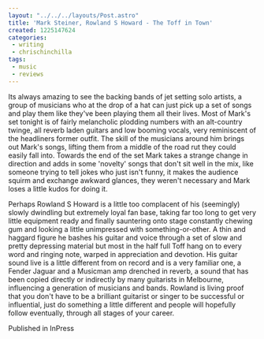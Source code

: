 ```yaml
---
layout: "../../../layouts/Post.astro"
title: 'Mark Steiner, Rowland S Howard - The Toff in Town'
created: 1225147624
categories:
 - writing
 - chrischinchilla
tags: 
 - music 
 - reviews
---
```


Its always amazing to see the backing bands of jet setting solo artists, a group of musicians who at the drop of a hat can just pick up a set of songs and play them like they've been playing them all their lives.  Most of Mark's set tonight is of fairly melancholic plodding numbers with an alt-country twinge, all reverb laden guitars and low booming vocals, very reminiscent of the headliners former outfit. The skill of the musicians around him brings out Mark's songs, lifting them from a middle of the road rut they could easily fall into. Towards the end of the set Mark takes a strange change in direction and adds in some 'novelty' songs that don't sit well in the mix, like someone trying to tell jokes who just isn't funny, it makes the audience squirm and exchange awkward glances, they weren't necessary and Mark loses a little kudos for doing it.

Perhaps Rowland S Howard is a little too complacent of his (seemingly) slowly dwindling but extremely loyal fan base, taking far too long to get very little equipment ready and finally sauntering onto stage constantly chewing gum and looking a little unimpressed with something-or-other. A thin and haggard figure he bashes his guitar and voice through a set of slow and pretty depressing material but most in the half full Toff hang on to every word and ringing note, warped in appreciation and devotion. His guitar sound live is a little different from on record and is a very familiar one, a Fender Jaguar and a Musicman amp drenched in reverb, a sound that has been copied directly or indirectly by many guitarists in Melbourne, influencing a generation of musicians and bands. Rowland is living proof that you don't have to be a brilliant guitarist or singer to be successful or influential, just do something a little different and people will hopefully follow eventually, through all stages of your career.

Published in InPress
